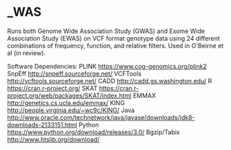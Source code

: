 # _WAS
Runs both Genome Wide Association Study (GWAS) and Exome Wide Association Study (EWAS) on VCF format genotype data using 24 different combinations of frequency, function, and relative filters. Used in O'Beirne et al (in review).

Software Dependencies:
PLINK https://www.cog-genomics.org/plink2
SnpEff http://snpeff.sourceforge.net/
VCFTools http://vcftools.sourceforge.net/
CADD http://cadd.gs.washington.edu/
R https://cran.r-project.org/
SKAT https://cran.r-project.org/web/packages/SKAT/index.html
EMMAX http://genetics.cs.ucla.edu/emmax/
KING http://people.virginia.edu/~wc9c/KING/
Java http://www.oracle.com/technetwork/java/javase/downloads/jdk8-downloads-2133151.html
Python https://www.python.org/download/releases/3.0/
Bgzip/Tabix http://www.htslib.org/download/


